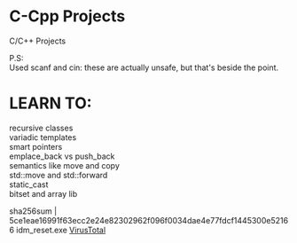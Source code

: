 # C-Cpp Projects
C/C++ Projects

P.S:<br>
Used scanf and cin: these are actually unsafe, but that's beside the point. 



# LEARN TO:
recursive classes<br>
variadic templates<br>
smart pointers<br>
emplace_back vs push_back<br>
semantics like move and copy<br>
std::move and std::forward<br>
static_cast<br>
bitset and array lib



sha256sum | 5ce1eae16991f63ecc2e24e82302962f096f0034dae4e77fdcf1445300e52166  idm_reset.exe
<a href="https://www.virustotal.com/gui/file/5ce1eae16991f63ecc2e24e82302962f096f0034dae4e77fdcf1445300e52166?nocache=1">VirusTotal</a>
